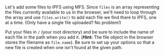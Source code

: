 Let's add some files to IPFS using MFS. Since `files` is an array representing the files currently available to us in the browser, we'll need to loop through the array and use `files.write()` to add each file we find there to IPFS, one at a time. (Only have a single file uploaded? No problem!)

Put your files in `/` (your root directory) and be sure to include the name of each file in the path when you add it. (**Hint:** The file object in the browser stores the filename as `file.name`). Be sure to set up your options so that a new file is created when one isn't found at the given path.
